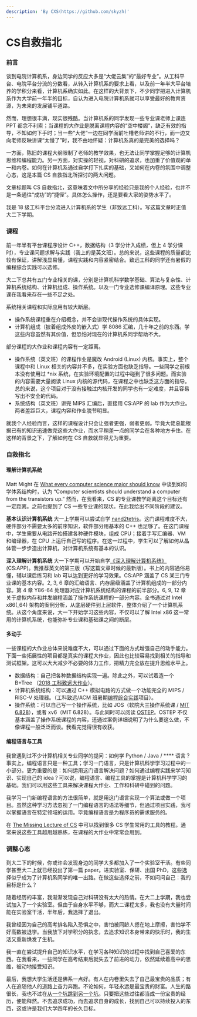 ```yaml
---
description: 'By CXS(https://github.com/skyzh)'
---
```


# CS自救指北

### 前言

谈到电院计算机系，身边同学的反应大多是“大佬云集”的“最好专业”。从工科平台、电院平台分流的分数看，从转入计算机系的要求上看，以及前一年半大平台培养的学积分来看，计算机系确实如此。在这样的大背景下，不少同学把进入计算机系作为大学前一年半的目标，自认为进入电院计算机系就可以享受最好的教育资源，为未来的发展铺平道路。

然而，理想很丰满，现实很残酷。当计算机系的同学发现一些专业课老师上课连 PPT 都念不利索；当课程的大作业是脱离课程内容的“空中楼阁”，缺乏有效的指导，不知如何下手时；当一些“大佬”一边在同学面前吐槽老师讲的不行，而一边又向老师反映讲课“太慢了”时，我不由地怀疑：计算机系真的是完美的选择吗？

一方面，陈旧的课程大纲限制了老师的教学效果，也无法让同学掌握足够的计算机思维和编程能力。另一方面，对实操的轻视，对科研的追求，也加重了价值观的单一和内卷。如何在计算机系通过自学打下扎实的基础，又如何在内卷的氛围中调整心态，这是本篇 CS 自救指北所探讨的两大问题。

文章标题叫 CS 自救指北，这意味着文中所分享的经验只是我的个人经验，也并不是一条通往“成功”的“捷径”。具体怎么操作，还是要看大家的姿势水平了。

我是 18 级工科平台分流进入计算机系的学生（非致远工科）。写这篇文章时正值大二下学期。

### 课程

前一年半有平台课程序设计 C++，数据结构（3 学分计入成绩，但上 4 学分课时），专业课问题求解与实践（我上的是英文班）。总的来说，这些课程的质量都比较有保证，讲解浅显易懂，课程实践和内容紧密结合。致远工科的同学还有暑假的编程综合实践可以选修。

大二下总共有五门专业相关的课，分别是计算机科学数学基础、算法与复杂性、计算机系统结构、计算机组成、操作系统。以及一门专业选修课编译原理。这些专业课在我看来存在一些不足之处。

系统相关课程和实际应用有较大断层。

* 操作系统课程重在介绍概念，并不会讲现代操作系统的具体实现。
* 计算机组成（披着组成外皮的嵌入式）学 8086 汇编，几十年之前的东西。学这些内容虽然有其价值，但恐怕对现在的计算机系同学帮助不大。

部分课程的大作业和课程内容有一定距离。

* 操作系统（英文班）的课程作业是魔改 Android \(Linux\) 内核。事实上，整个课程中和 Linux 相关的内容并不多，在实验方面也缺乏指导。一些同学之前根本没有使用过 \*nix 系统，在实验环境配置的过程中碰到了很多问题。而实验的内容需要大量阅读 Linux 内核的源代码，在课程之中也缺乏这方面的指导。总的来说，这个项目对于没有接触过内核开发的同学也有一定难度，并且容易写出不安全的代码。
* 系统结构（英文班）讲完 MIPS 汇编后，直接用 CS:APP 的 lab 作为大作业。两者差距巨大，课程内容和作业脱节明显。

就我个人经验而言，这样的课程设计只会让强者更强，弱者更弱。毕竟大佬总能根据已有的知识迅速做完这些大作业，而水平稍差一点的同学会在各种地方卡住。在这样的背景之下，了解如何在 CS 自救就显得尤为重要。

### 自救指北

#### 理解计算机系统

Matt Might 在 [What every computer science major should know](http://matt.might.net/articles/what-cs-majors-should-know/) 中谈到如何学体系结构时，认为 “Computer scientists should understand a computer from the transistors up.” 然而，在我看来，CS 的专业课教学距离这个目标还有一定距离。之前也提到了 CS 一些专业课的现状。在此我给出不同阶段的建议。

**基本认识计算机系统** 大一上学期可以尝试自学 [nand2tetris](https://www.nand2tetris.org/)。这门课程难度不大，硬件部分不需要太多的前序知识，软件部分用基本的 C++ 也足够了。在这门课程中，学生需要从电路开始搭建各种硬件模块，组成 CPU；接着手写汇编器、VM 和编译器，在 CPU 上运行自己写的程序。在这一过程中，学生可以了解如何从晶体管一步步造出计算机，对计算机系统有基本的认识。

**深入理解计算机系统** 大一下学期可以开始自学[《深入理解计算机系统》](http://csapp.cs.cmu.edu/) \(CS:APP\)。我推荐英文的第三版（写这篇文章时候的最新版）。书上的内容通俗易懂，辅以课后练习和 lab 可以达到更好的学习效果。CS:APP 涵盖了 CS 某三门专业课的基本内容。2, 3, 6 章的汇编语言、内存层级涵盖了计算机组成的一部分内容。第 4 章 Y86-64 处理器对应计算机系统结构的课程的前半部分。6, 9, 12 章关于虚拟内存和并发编程涵盖了操作系统课程的一部分内容。全书通过对 Intel x86\(\_64\) 架构的案例分析，从底层硬件到上层软件，整体介绍了一个计算机系统。从这个角度来说，大一下开始学习这些内容，不仅可以了解 Intel x86 这一常用的计算机系统，也能弥补专业课和基础课之间的断层。

#### 多动手

一些课程的大作业总体来说难度不大，可以通过下面的方式增强自己的动手能力。下面一些拓展性的项目都是真实的课程大作业，因此也比较容易找到相关的指导和测试框架。这可以大大减少不必要的体力工作，把精力完全放在提升思维水平上。

* 数据结构：自己把各种数据结构实现一遍。除此之外，可以试着造一个 B+Tree （[2018 工科致远大作业](https://github.com/peterzheng98/CS158-DS_Project)）。
* 计算机系统结构：可以通过 C++ 模拟电路的方式做一个功能完全的 MIPS / RISC-V 处理器。（工科致远/ACM 班暑期[编程综合实践](https://acm.sjtu.edu.cn/wiki/PPCA_2019)项目）。
* 操作系统：可以自己写一个操作系统，比如 JOS（软院大三操作系统课 / [MIT 6.828](https://pdos.csail.mit.edu/6.828/2019/schedule.html)），或者 xv6（MIT 6.828）。与此同时可以阅读 [OSTEP](http://pages.cs.wisc.edu/~remzi/OSTEP/)。OSTEP 不仅基本涵盖了操作系统课程的内容，还通过案例详细说明了为什么要这么做，不像课程一般泛泛而谈。我看完觉得很有收获。

#### 编程语言与工具

我曾遇到过不少计算机相关专业同学的提问：如何学 Python / Java / \*\*\*\* 语言？事实上，编程语言只是一种工具；学习一门语言，只是计算机科学学习过程中的一小部分。更为重要的是：如何运用这门语言解决问题？如何通过编程实践来学习知识、实现自己的 idea？可以说，编程语言、编程工具的掌握是计算机科学学习的基础。我们可以用这些工具来解决课程大作业、工作和科研中碰到的问题。

我学习一门新编程语言的方法很简单，就是用这门语言实现一个算法或做一个项目。虽然这种学习方法忽视了一门编程语言的语法等细节，但通过项目实践，我可以掌握语言在特定领域的运用。毕竟编程语言是为程序员的需求服务的。

在 [The Missing Lecture of CS](https://missing.csail.mit.edu/) 中可以找到很多 CS 学生常用的工具的教程。通常来说这些工具越用越熟练，在课程的大作业中常常会用到。

### 调整心态

到大二下的时候，你或许会发现身边的同学大多都加入了一个实验室干活。有些同学甚至大二上就已经投出了第一篇 paper。进实验室、保研、出国 PhD，这些选择似乎成为了计算机系同学的唯一出路。在做这些选择之前，不如问问自己：我的目标是什么？

随着经历的丰富，我渐渐发现自己对科研没有太大的热情。在大二上学期，我也尝试加入了一个实验室。但由于自身水平不够，而大二课程太多，我也没有大量时间能在实验室干活，半年后，我选择了退出。

我曾经因为自己的高考排名陷入恐惧之中，害怕被同龄人摁在地上摩擦，害怕学不好高数被退学。当我放下对学积分的执念，去追求知识本身带来的快乐时，我的生活又重新焕发了生机。

我一直在尝试提升自己的知识水平，在学习各种知识的过程中找到自己喜爱的东西。在我看来，一些同学在高考结束后就失去了前进的动力，依然延续着高中的思维，被动地接受知识。

最后，我想大学生活还是佛系一点好。有人在内卷里失去了自己最宝贵的品质；有人在追随他人的道路上奋力奔跑。不论如何，年轻永远是最宝贵的财富。人生的路很长，我也不过在[从一个坑跳到另一个坑](https://dev.bbs.sjtu.edu.cn/t/topic/853/28)。只要把这些过往都当成一份宝贵的经历，便能释然。不去追求成功，而去追求自身的成长，找到自己可以持续投入的东西，这或许是我们大学四年的长久目标。


